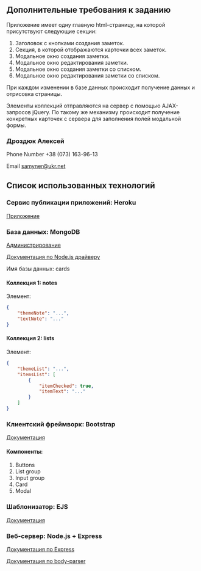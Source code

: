 
## Дополнительные требования к заданию
Приложение имеет одну главную html-страницу, на которой присутствуют следующие секции:
1. Заголовок с кнопками создания заметок.
2. Секция, в которой отображаются карточки всех заметок.
3. Модальное окно создания заметки.
4. Модальное окно редактирования заметки.
5. Модальное окно создания заметки со списком.
6. Модальное окно редактирования заметки со списком.

При каждом изменении в базе данных происходит получение данных и отрисовка страницы. 

Элементы коллекций отправляются на сервер с помощью AJAX-запросов jQuery.
По такому же механизму происходит получение конкретных карточек с сервера для заполнения полей модальной формы.

### Дроздюк Алексей

Phone Number	+38 (073) 163-96-13

Email	samyner@ukr.net

## Список использованных технологий
### Сервис публикации приложений: Heroku
[Приложение](https://sleepy-tundra-70276.herokuapp.com/)

### База данных: MongoDB
[Администрирование](https://cloud.mongodb.com/v2#/org/5cffb103014b761b070850d4)

[Документация по Node.js драйверу](http://mongodb.github.io/node-mongodb-native/3.2/)

Имя базы данных: cards

#### Коллекция 1: notes
Элемент:
```json
{
    "themeNote": "...",
    "textNote": "..."
}
```

#### Коллекция 2: lists
Элемент:
```json
{
    "themeList": "...",
    "itemsList": [
        {
            "itemChecked": true,
            "itemText": "..."
        }
    ]
}
```

### Клиентский фреймворк: Bootstrap
[Документация](https://getbootstrap.com/docs/4.3/getting-started/introduction/)

#### Компоненты:
1. Buttons
2. List group
3. Input group
4. Card
5. Modal

### Шаблонизатор: EJS
[Документация](https://ejs.co/#about)

### Веб-сервер: Node.js + Express
[Документация по Express](https://expressjs.com/ru/)

[Документация по body-parser](https://www.npmjs.com/package/body-parser)
